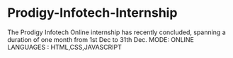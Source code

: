 # Prodigy-Infotech-Internship
The Prodigy Infotech Online internship has recently concluded, spanning a duration of one month from 1st Dec to 31th Dec. MODE: ONLINE  LANGUAGES : HTML,CSS,JAVASCRIPT
